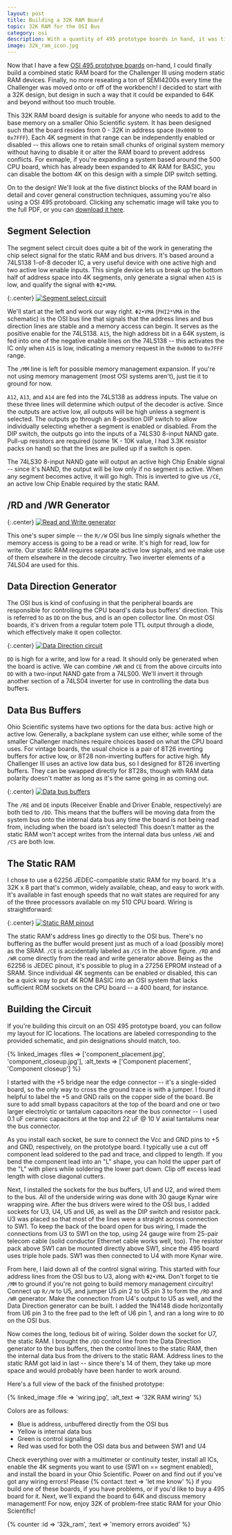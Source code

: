 ```yaml
---
layout: post
title: Building a 32K RAM Board
topic: 32K RAM for the OSI Bus
category: osi
description: With a quantity of 495 prototype boards in hand, it was time to build up a RAM board for the Challenger III. My implementation uses a single 32K x 8 static RAM in DIP packaging, which is split up into eight 4K segments, each of which can be enabled or disabled individually. It's also expandable to 64K and beyond due to a few design decisions.
image: 32k_ram_icon.jpg
---
```


Now that I have a few [OSI 495 prototype boards](/~glitch/2016/04/22/cloning-the-495) on-hand, I could finally build a combined static RAM board for the Challenger III using modern static RAM devices. Finally, no more reseating a ton of SEMI4200s every time the Challenger was moved onto or off of the workbench! I decided to start with a 32K design, but design in such a way that it could be expanded to 64K and beyond without too much trouble.

This 32K RAM board design is suitable for anyone who needs to add to the base memory on a smaller Ohio Scientific system. It has been designed such that the board resides from 0 - 32K in address space (`0x0000` to `0x7FFF`). Each 4K segment in that range can be independently enabled or disabled -- this allows one to retain small chunks of original system memory without having to disable it or alter the RAM board to prevent address conflicts. For exmaple, if you're expanding a system based around the 500 CPU board, which has already been expanded to 4K RAM for BASIC, you can disable the bottom 4K on this design with a simple DIP switch setting.

On to the design! We'll look at the five distinct blocks of the RAM board in detail and cover general construction techniques, assuming you're also using a OSI 495 protoboard. Clicking any schematic image will take you to the full PDF, or you can [download it here](http://filedump.glitchwrks.com/projects/osi_ram/32k_ram.pdf).

## Segment Selection

The segment select circuit does quite a bit of the work in generating the chip select signal for the static RAM and bus drivers. It's based around a 74LS138 1-of-8 decoder IC, a very useful device with one active high and two active low enable inputs. This single device lets us break up the bottom half of address space into 4K segments, only generate a signal when `A15` is low, and qualify the signal with `Φ2•VMA`.

{:.center}
[![Segment select circuit](/~glitch/images/osi/32k_ram/segment_select.png)](http://filedump.glitchwrks.com/projects/osi_ram/32k_ram.pdf)

We'll start at the left and work our way right. `Φ2•VMA` (`PHI2*VMA` in the schematic) is the OSI bus line that signals that the address lines and bus direction lines are stable and a memory access can begin. It serves as the positive enable for the 74LS138. `A15`, the high address bit in a 64K system, is fed into one of the negative enable lines on the 74LS138 -- this activates the IC only when `A15` is low, indicating a memory request in the `0x0000` to `0x7FFF` range.

The `/MM` line is left for possible memory management expansion. If you're not using memory management (most OSI systems aren't), just tie it to ground for now.

`A12`, `A13`, and `A14` are fed into the 74LS138 as address inputs. The value on these three lines will determine which output of the decoder is active. Since the outputs are active low, all outputs will be high unless a segment is selected. The outputs go through an 8-position DIP switch to allow individually selecting whether a segment is enabled or disabled. From the DIP switch, the outputs go into the inputs of a 74LS30 8-input NAND gate. Pull-up resistors are required (some 1K - 10K value, I had 3.3K resistor packs on hand) so that the lines are pulled up if a switch is open.

The 74LS30 8-input NAND gate will output an active high Chip Enable signal -- since it's NAND, the output will be low only if no segment is active. When any segment becomes active, it will go high. This is inverted to give us `/CE`, an active low Chip Enable required by the static RAM.

## /RD and /WR Generator

{:.center}
[![Read and Write generator](/~glitch/images/osi/32k_ram/rw_generator.png)](http://filedump.glitchwrks.com/projects/osi_ram/32k_ram.pdf)

This one's super simple -- the `R//W` OSI bus line simply signals whether the memory access is going to be a read or write. It's high for read, low for write. Our static RAM requires separate active low signals, and we make use of them elsewhere in the decode circuitry. Two inverter elements of a 74LS04 are used for this.

## Data Direction Generator

The OSI bus is kind of confusing in that the peripheral boards are responsible for controlling the CPU board's data bus buffers' direction. This is referred to as `DD` on the bus, and is an open collector line. On most OSI boards, it's driven from a regular totem pole TTL output through a diode, which effectively make it open collector.

{:.center}
[![Data Direction circuit](/~glitch/images/osi/32k_ram/data_direction.png)](http://filedump.glitchwrks.com/projects/osi_ram/32k_ram.pdf)

`DD` is high for a write, and low for a read. It should only be generated when the board is active. We can combine `/WR` and `CE` from the above circuits into `DD` with a two-input NAND gate from a 74LS00. We'll invert it through another section of a 74LS04 inverter for use in controlling the data bus buffers.

## Data Bus Buffers

Ohio Scientific systems have two options for the data bus: active high or active low. Generally, a backplane system can use either, while some of the smaller Challenger machines require choices based on what the CPU board uses. For vintage boards, the usual choice is a pair of 8T26 inverting buffers for active low, or 8T28 non-inverting buffers for active high. My Challenger III uses an active low data bus, so I designed for 8T26 inverting buffers. They can be swapped directly for 8T28s, though with RAM data polarity doesn't matter as long as it's the same going in as coming out.

{:.center}
[![Data bus buffers](/~glitch/images/osi/32k_ram/bus_buffer.png)](http://filedump.glitchwrks.com/projects/osi_ram/32k_ram.pdf)

The `/RE` and `DE` inputs (Receiver Enable and Driver Enable, respectively) are both tied to `/DD`. This means that the buffers will be moving data from the system bus onto the internal data bus any time the board is not being read from, including when the board isn't selected! This doesn't matter as the static RAM won't accept writes from the internal data bus unless `/WE` and `/CS` are both low.

## The Static RAM

I chose to use a 62256 JEDEC-compatible static RAM for my board. It's a 32K x 8 part that's common, widely available, cheap, and easy to work with. It's available in fast enough speeds that no wait states are required for any of the three processors available on my 510 CPU board. Wiring is straightforward:

{:.center}
[![Static RAM pinout](/~glitch/images/osi/32k_ram/sram.png)](http://filedump.glitchwrks.com/projects/osi_ram/32k_ram.pdf)

The static RAM's address lines go directly to the OSI bus. There's no buffering as the buffer would present just as much of a load (possibly more) as the SRAM. `/CE` is accidentally labeled as `/CS` in the above figure. `/RD` and `/WR` come directly from the read and write generator above. Being as the 62256 is JEDEC pinout, it's possible to plug in a 27256 EPROM instead of a SRAM. Since individual 4K segments can be enabled or disabled, this can be a quick way to put 4K ROM BASIC into an OSI system that lacks sufficient ROM sockets on the CPU board -- a 400 board, for instance.

## Building the Circuit

If you're building this circuit on an OSI 495 prototype board, you can follow my layout for IC locations. The locations are labeled corresponding to the provided schematic, and pin designations should match, too.

{% linked_images :files => ['component_placement.jpg', 'component_closeup.jpg'], :alt_texts => ['Component placement', 'Component closeup'] %}

I started with the +5 bridge near the edge connector -- it's a single-sided board, so the only way to cross the ground trace is with a jumper. I found it helpful to label the +5 and GND rails on the copper side of the board. Be sure to add small bypass capacitors at the top of the board and one or two larger electrolytic or tantalum capacitors near the bus connector -- I used 0.1 uF ceramic capacitors at the top and 22 uF @ 10 V axial tantalums near the bus connector.

As you install each socket, be sure to connect the Vcc and GND pins to +5 and GND, respectively, on the prototype board. I typically use a cut off component lead soldered to the pad and trace, and clipped to length. If you bend the component lead into an "L" shape, you can hold the upper part of the "L" with pliers while soldering the lower part down. Clip off excess lead length with close diagonal cutters.

Next, I installed the sockets for the bus buffers, U1 and U2, and wired them to the bus. All of the underside wiring was done with 30 gauge Kynar wire wrapping wire. After the bus drivers were wired to the OSI bus, I added sockets for U3, U4, U5 and U6, as well as the DIP switch and resistor pack. U3 was placed so that most of the lines were a straight across connection to SW1. To keep the back of the board open for bus wiring, I made the connections from U3 to SW1 on the top, using 24 gauge wire from 25-pair telecom cable (solid conductor Ethernet cable works well, too). The resistor pack above SW1 can be mounted directly above SW1, since the 495 board uses triple hole pads. SW1 was then connected to U4 with more Kynar wire.

From here, I laid down all of the control signal wiring. This started with four address lines from the OSI bus to U3, along with `Φ2•VMA`. Don't forget to tie `/MM` to ground if you're not going to build memory management circuitry! Connect up `R//W` to U5, and jumper U5 pin 2 to U5 pin 3 to form the `/RD` and `/WR` generator. Make the connection from U4's output to U5 as well, and the Data Direction generator can be built. I added the 1N4148 diode horizontally from U6 pin 3 to the free pad to the left of U6 pin 1, and ran a long wire to `DD` on the OSI bus.

Now comes the long, tedious bit of wiring. Solder down the socket for U7, the static RAM. I brought the `/DD` control line from the Data Direction generator to the bus buffers, then the control lines to the static RAM, then the internal data bus from the drivers to the static RAM. Address lines to the static RAM got laid in last -- since there's 14 of them, they take up more space and would probably have been harder to work around.

Here's a full view of the back of the finished prototype:

{% linked_image :file => 'wiring.jpg', :alt_text => '32K RAM wiring' %}

Colors are as follows:

* Blue is address, unbuffered directly from the OSI bus
* Yellow is internal data bus
* Green is control signalling
* Red was used for both the OSI data bus and between SW1 and U4

Check everything over with a multimeter or continuity tester, install all ICs, enable the 4K segments you want to use (SW1 on == segment enabled), and install the board in your Ohio Scientific. Power on and find out if you've got any wiring errors! Please {% contact :text => 'let me know' %} if you build one of these boards, if you have problems, or if you'd like to buy a 495 board for it. Next, we'll expand the board to 64K and discuss memory management! For now, enjoy 32K of problem-free static RAM for your Ohio Scientific!

{% counter :id => '32k_ram', :text => 'memory errors avoided' %}
